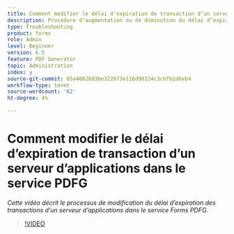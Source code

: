 ```yaml
---
title: Comment modifier le délai d’expiration de transaction d’un serveur d’applications dans le service PDFG
description: Procédure d’augmentation ou de diminution du délai d’expiration des transactions d’un serveur d’applications pour PDF Generator
type: Troubleshooting
product: forms
role: Admin
level: Beginner
version: 6.5
feature: PDF Generator
topic: Administration
index: y
source-git-commit: 65a40826d3be322673e116d98124c3cbfb1d6eb4
workflow-type: tm+mt
source-wordcount: '62'
ht-degree: 4%

---
```



# Comment modifier le délai d’expiration de transaction d’un serveur d’applications dans le service PDFG

*Cette vidéo décrit le processus de modification du délai d’expiration des transactions d’un serveur d’applications dans le service Forms PDFG.*

>[!VIDEO](https://video.tv.adobe.com/v/335555?quality=9&learn=on)
